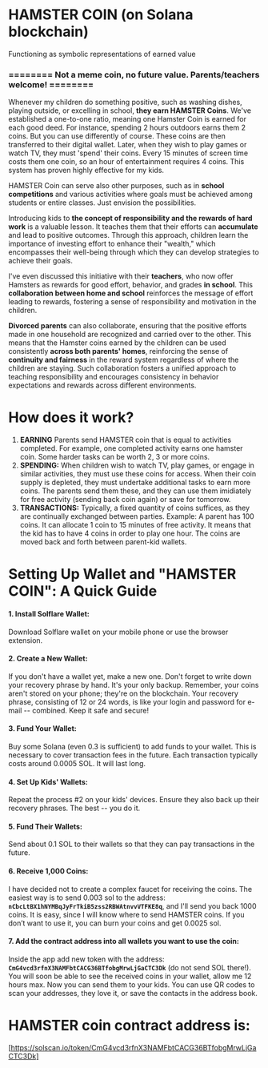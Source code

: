 # HAMSTER COIN (on Solana blockchain)
Functioning as symbolic representations of earned value

### ======== Not a meme coin, no future value. Parents/teachers welcome! ========

Whenever my children do something positive, such as washing dishes, playing outside, or excelling in school, **they earn HAMSTER Coins**. We've established a one-to-one ratio, meaning one Hamster Coin is earned for each good deed. For instance, spending 2 hours outdoors earns them 2 coins. But you can use differently of course. These coins are then transferred to their digital wallet. Later, when they wish to play games or watch TV, they must 'spend' their coins. Every 15 minutes of screen time costs them one coin, so an hour of entertainment requires 4 coins. This system has proven highly effective for my kids.

HAMSTER Coin can serve also other purposes, such as in **school competitions** and various activities where goals must be achieved among students or entire classes. Just envision the possibilities.

Introducing kids to **the concept of responsibility and the rewards of hard work** is a valuable lesson. It teaches them that their efforts can **accumulate** and lead to positive outcomes. Through this approach, children learn the importance of investing effort to enhance their "wealth," which encompasses their well-being through which they can develop strategies to achieve their goals. 

I've even discussed this initiative with their **teachers**, who now offer Hamsters as rewards for good effort, behavior, and grades **in school**. This **collaboration between home and school** reinforces the message of effort leading to rewards, fostering a sense of responsibility and motivation in the children.

**Divorced parents** can also collaborate, ensuring that the positive efforts made in one household are recognized and carried over to the other. This means that the Hamster coins earned by the children can be used consistently **across both parents' homes**, reinforcing the sense of **continuity and fairness** in the reward system regardless of where the children are staying. Such collaboration fosters a unified approach to teaching responsibility and encourages consistency in behavior expectations and rewards across different environments.

# How does it work?


1. **EARNING** Parents send HAMSTER coin that is equal to activities completed. For example, one completed activity earns one hamster coin. Some harder tasks can be worth 2, 3 or more coins.
3. **SPENDING:** When children wish to watch TV, play games, or engage in similar activities, they must use these coins for access. When their coin supply is depleted, they must undertake additional tasks to earn more coins. The parents send them these, and they can use them imidiately for free activity (sending back coin again) or save for tomorrow.
4. **TRANSACTIONS:** Typically, a fixed quantity of coins suffices, as they are continually exchanged between parties. Example: A parent has 100 coins. It can allocate 1 coin to 15 minutes of free activity. It means that the kid has to have 4 coins in order to play one hour. The coins are moved back and forth between parent-kid wallets.


# Setting Up Wallet and "HAMSTER COIN": A Quick Guide

#### 1. Install Solflare Wallet:
Download Solflare wallet on your mobile phone or use the browser extension.

#### 2. Create a New Wallet:
If you don't have a wallet yet, make a new one. Don't forget to write down your recovery phrase by hand. It's your only backup. Remember, your coins aren't stored on your phone; they're on the blockchain. Your recovery phrase, consisting of 12 or 24 words, is like your login and password for e-mail -- combined. Keep it safe and secure!

#### 3. Fund Your Wallet:
Buy some Solana (even 0.3 is sufficient) to add funds to your wallet. This is necessary to cover transaction fees in the future. Each transaction typically costs around 0.0005 SOL. It will last long.

#### 4. Set Up Kids' Wallets:
Repeat the process #2 on your kids' devices. Ensure they also back up their recovery phrases. The best -- you do it.

#### 5. Fund Their Wallets:
Send about 0.1 SOL to their wallets so that they can pay transactions in the future.

#### 6. Receive 1,000 Coins:
I have decided not to create a complex faucet for receiving the coins. The easiest way is to send 0.003 sol to the address: **`nCbcLtBX1hNYMBqJyFrTkiB5zss2RBWAtnvvVTFKE8q`**, and I'll send you back 1000 coins. It is easy, since I will know where to send HAMSTER coins. If you don’t want to use it, you can burn your coins and get 0.0025 sol.

#### 7. Add the contract address into all wallets you want to use the coin:
Inside the app add new token with the address: **`CmG4vcd3rfnX3NAMFbtCACG36BTfobgMrwLjGaCTC3Dk`** (do not send SOL there!). You will soon be able to see the received coins in your wallet, allow me 12 hours max. Now you can send them to your kids. You can use QR codes to scan your addresses, they love it, or save the contacts in the address book.


# HAMSTER coin contract address is:
[https://solscan.io/token/CmG4vcd3rfnX3NAMFbtCACG36BTfobgMrwLjGaCTC3Dk]

